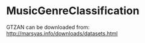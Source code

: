 # MusicGenreClassification

GTZAN can be downloaded from: http://marsyas.info/downloads/datasets.html
